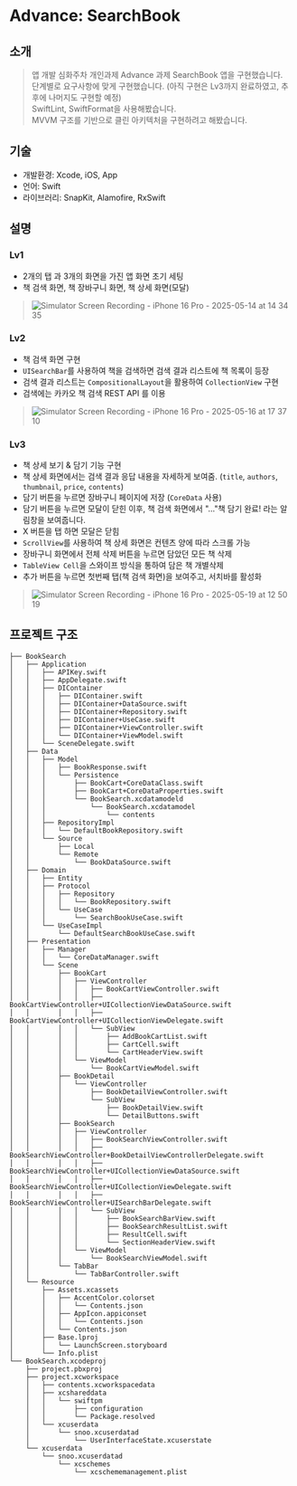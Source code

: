 # Advance: SearchBook
## 소개
> 앱 개발 심화주차 개인과제 Advance 과제 SearchBook 앱을 구현했습니다.  
> 단계별로 요구사항에 맞게 구현했습니다. (아직 구현은 Lv3까지 완료하였고, 추후에 나머지도 구현할 예정)   
> SwiftLint, SwiftFormat을 사용해봤습니다.  
> MVVM 구조를 기반으로 클린 아키텍처을 구현하려고 해봤습니다.  

## 기술
- 개발환경: Xcode, iOS, App
- 언어: Swift
- 라이브러리: SnapKit, Alamofire, RxSwift

## 설명
### Lv1
- 2개의 탭 과 3개의 화면을 가진 앱 화면 초기 세팅
- 책 검색 화면, 책 장바구니 화면, 책 상세 화면(모달)
> ![Simulator Screen Recording - iPhone 16 Pro - 2025-05-14 at 14 34 35](https://github.com/user-attachments/assets/7a8be0ec-7fb6-4410-b0c1-a19c06ff0773)

### Lv2
- 책 검색 화면 구현
- `UISearchBar`를 사용하여 책을 검색하면 검색 결과 리스트에 책 목록이 등장
- 검색 결과 리스트는 `CompositionalLayout`을 활용하여 `CollectionView` 구현
- 검색에는 카카오 책 검색 REST API 를 이용
> ![Simulator Screen Recording - iPhone 16 Pro - 2025-05-16 at 17 37 10](https://github.com/user-attachments/assets/81f1d56f-6d93-4a35-9178-0c35bef37774)

### Lv3
- 책 상세 보기 & 담기 기능 구현
- 책 상세 화면에서는 검색 결과 응답 내용을 자세하게 보여줌. (`title`, `authors`, `thumbnail`, `price`, `contents`) 
- 담기 버튼을 누르면 장바구니 페이지에 저장 (`CoreData` 사용)
- 담기 버튼을 누르면 모달이 닫힌 이후, 책 검색 화면에서 "…"책 담기 완료! 라는 알림창을 보여줍니다.
- X 버튼을 탭 하면 모달은 닫힘
- `ScrollView`를 사용하여 책 상세 화면은 컨텐츠 양에 따라 스크롤 가능
- 장바구니 화면에서 전체 삭제 버튼을 누르면 담았던 모든 책 삭제
- `TableView Cell`을 스와이프 방식을 통하여 담은 책 개별삭제
- 추가 버튼을 누르면 첫번째 탭(책 검색 화면)을 보여주고, 서치바를 활성화
> ![Simulator Screen Recording - iPhone 16 Pro - 2025-05-19 at 12 50 19](https://github.com/user-attachments/assets/5c9e8c72-27fd-46ba-bece-3826fb3c0768)

## 프로젝트 구조
```
├── BookSearch
│   ├── Application
│   │   ├── APIKey.swift
│   │   ├── AppDelegate.swift
│   │   ├── DIContainer
│   │   │   ├── DIContainer.swift
│   │   │   ├── DIContainer+DataSource.swift
│   │   │   ├── DIContainer+Repository.swift
│   │   │   ├── DIContainer+UseCase.swift
│   │   │   ├── DIContainer+ViewController.swift
│   │   │   └── DIContainer+ViewModel.swift
│   │   └── SceneDelegate.swift
│   ├── Data
│   │   ├── Model
│   │   │   ├── BookResponse.swift
│   │   │   └── Persistence
│   │   │       ├── BookCart+CoreDataClass.swift
│   │   │       ├── BookCart+CoreDataProperties.swift
│   │   │       └── BookSearch.xcdatamodeld
│   │   │           └── BookSearch.xcdatamodel
│   │   │               └── contents
│   │   ├── RepositoryImpl
│   │   │   └── DefaultBookRepository.swift
│   │   └── Source
│   │       ├── Local
│   │       └── Remote
│   │           └── BookDataSource.swift
│   ├── Domain
│   │   ├── Entity
│   │   ├── Protocol
│   │   │   ├── Repository
│   │   │   │   └── BookRepository.swift
│   │   │   └── UseCase
│   │   │       └── SearchBookUseCase.swift
│   │   └── UseCaseImpl
│   │       └── DefaultSearchBookUseCase.swift
│   ├── Presentation
│   │   ├── Manager
│   │   │   └── CoreDataManager.swift
│   │   └── Scene
│   │       ├── BookCart
│   │       │   ├── ViewController
│   │       │   │   ├── BookCartViewController.swift
│   │       │   │   ├── BookCartViewController+UICollectionViewDataSource.swift
│   │       │   │   ├── BookCartViewController+UICollectionViewDelegate.swift
│   │       │   │   └── SubView
│   │       │   │       ├── AddBookCartList.swift
│   │       │   │       ├── CartCell.swift
│   │       │   │       └── CartHeaderView.swift
│   │       │   └── ViewModel
│   │       │       └── BookCartViewModel.swift
│   │       ├── BookDetail
│   │       │   └── ViewController
│   │       │       ├── BookDetailViewController.swift
│   │       │       └── SubView
│   │       │           ├── BookDetailView.swift
│   │       │           └── DetailButtons.swift
│   │       ├── BookSearch
│   │       │   ├── ViewController
│   │       │   │   ├── BookSearchViewController.swift
│   │       │   │   ├── BookSearchViewController+BookDetailViewControllerDelegate.swift
│   │       │   │   ├── BookSearchViewController+UICollectionViewDataSource.swift
│   │       │   │   ├── BookSearchViewController+UICollectionViewDelegate.swift
│   │       │   │   ├── BookSearchViewController+UISearchBarDelegate.swift
│   │       │   │   └── SubView
│   │       │   │       ├── BookSearchBarView.swift
│   │       │   │       ├── BookSearchResultList.swift
│   │       │   │       ├── ResultCell.swift
│   │       │   │       └── SectionHeaderView.swift
│   │       │   └── ViewModel
│   │       │       └── BookSearchViewModel.swift
│   │       └── TabBar
│   │           └── TabBarController.swift
│   └── Resource
│       ├── Assets.xcassets
│       │   ├── AccentColor.colorset
│       │   │   └── Contents.json
│       │   ├── AppIcon.appiconset
│       │   │   └── Contents.json
│       │   └── Contents.json
│       ├── Base.lproj
│       │   └── LaunchScreen.storyboard
│       └── Info.plist
└── BookSearch.xcodeproj
    ├── project.pbxproj
    ├── project.xcworkspace
    │   ├── contents.xcworkspacedata
    │   ├── xcshareddata
    │   │   └── swiftpm
    │   │       ├── configuration
    │   │       └── Package.resolved
    │   └── xcuserdata
    │       └── snoo.xcuserdatad
    │           └── UserInterfaceState.xcuserstate
    └── xcuserdata
        └── snoo.xcuserdatad
            └── xcschemes
                └── xcschememanagement.plist

```

